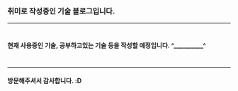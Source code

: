 ### 취미로 작성중인 기술 블로그입니다.
***
#  
  
  
  
#### 현재 사용중인 기술, 공부하고있는 기술 등을 작성할 예정입니다.  ^__________^  
  
  
  
  
# 
***
#### 방문해주셔서 감사합니다. :D

